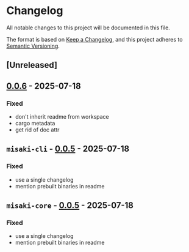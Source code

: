 # Changelog

All notable changes to this project will be documented in this file.

The format is based on [Keep a Changelog](https://keepachangelog.com/en/1.0.0/),
and this project adheres to [Semantic Versioning](https://semver.org/spec/v2.0.0.html).

## [Unreleased]

## [0.0.6](https://github.com/Ravencentric/misaki/compare/v0.0.5...v0.0.6) - 2025-07-18

### Fixed

- don't inherit readme from workspace
- cargo metadata
- get rid of doc attr

## `misaki-cli` - [0.0.5](https://github.com/Ravencentric/misaki/compare/v0.0.4...v0.0.5) - 2025-07-18

### Fixed
- use a single changelog
- mention prebuilt binaries in readme

## `misaki-core` - [0.0.5](https://github.com/Ravencentric/misaki/compare/misaki-core-v0.0.4...misaki-core-v0.0.5) - 2025-07-18

### Fixed
- use a single changelog
- mention prebuilt binaries in readme
